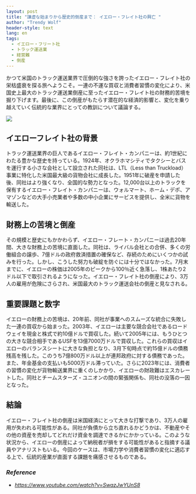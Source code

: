 ```yaml
---
layout: post
title: "謙虚な始まりから歴史的倒産まで： イエロー・フレイト社の興亡 "
author: "Trendy Wolf"
header-style: text
lang: en
tags:
  - イエロー・フリート社
  - トラック運送業
  - 経営難
  - 倒産
---
```


かつて米国のトラック運送業界で圧倒的な強さを誇ったイエロー・フレイト社の栄枯盛衰を探る旅へようこそ。一連の不運な買収と消費者習慣の変化により、米国史上最大のトラック運送業倒産に至ったイエロー・フレイト社の財務的苦境を掘り下げます。最後に、この倒産がもたらす潜在的な経済的影響と、変化を乗り越えていく伝統的な業界にとっての教訓について議論する。

<img
    src="https://i.ytimg.com/vi/SwazJwYUnS8/hqdefault.jpg"
/>




## イエローフレイト社の背景

トラック運送業界の巨人であるイエロー・フレイト・カンパニーは、約1世紀にわたる豊かな歴史を持っている。1924年、オクラホマシティでタクシーとバスを運行する小さな会社として設立された同社は、LTL（Less than Truckload）事業に特化した米国最大級の貨物会社に成長した。1951年に破産を申請した後、同社はより強くなり、全国的な勢力となった。12,000台以上のトラックを保有するイエロー・フレイト・カンパニーは、ウォルマート、ホーム・デポ、アマゾンなどの大手小売業者や多数の中小企業にサービスを提供し、全米に貨物を輸送した。

## 財務上の苦境と倒産

その規模と歴史にもかかわらず、イエロー・フレート・カンパニーは過去20年間、大きな財務上の苦境に直面した。同社は、ライバル会社との合併、多くの労働組合の譲歩、7億ドルの政府救済措置の確保など、存続のためにいくつかの試みを行った。しかし、こうした努力も破綻を防ぐには十分ではなかった。7月末までに、イエローの株価は2005年のピークから100％近く急落し、1株あたり2ドル以下で取引されるようになった。イエロー・フレイト社の倒産により、3万人の雇用が危険にさらされ、米国最大のトラック運送会社の倒産と見なされる。

## 重要課題と数字

イエローの財務上の苦境は、20年前、同社が事業へのスムーズな統合に失敗した一連の買収から始まった。2003年、イエローは主要な競合会社であるロードウェイを現金と株式で約10億ドルで買収した。続いて2005年には、もうひとつの大きな競合相手であるUSFを13億7000万ドルで買収した。これらの買収はイエローのバランスシートに大きな負担となり、3月下旬時点で約15億ドルの債務残高を残した。このうち7億800万ドル以上が連邦政府に対する債務であった。また、年金基金の支払いも5000万ドル滞っていた。さらに2023年には、消費者の習慣の変化が貨物輸送業界に重くのしかかり、イエローの財政難はエスカレートした。同社とチームスターズ・ユニオンの間の緊張関係も、同社の没落の一因となった。

## 結論

イエロー・フレイト社の倒産は米国経済にとって大きな打撃であり、3万人の雇用が失われる可能性がある。同社が負債から立ち直れるかどうかは、不動産やその他の資産を売却してどれだけ資金を調達できるかにかかっている。このような状況から、イエローの倒産によって納税者が損をする可能性があると指摘する議員やアナリストもいる。今回のケースは、市場力学や消費者習慣の変化に適応する上で、伝統的産業が直面する課題を痛感させるものである。


### _Reference_
- _https://www.youtube.com/watch?v=SwazJwYUnS8_

